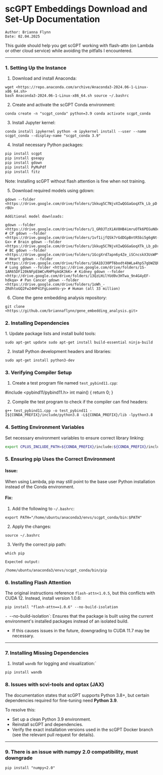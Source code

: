 # scGPT Embeddings Download and Set-Up Documentation
```
Author: Brianna Flynn
Date: 02.04.2025
```
This guide should help you get scGPT working with flash-attn (on Lambda or other cloud service) while avoiding the pitfalls I encountered.

---
### 1. Setting Up the Instance

1. Download and install Anaconda:
```
wget <https://repo.anaconda.com/archive/Anaconda3-2024.06-1-Linux-x86_64.sh> 
bash Anaconda3-2024.06-1-Linux-x86_64.sh source ~/.bashrc
```

2. Create and activate the scGPT Conda environment:

```conda create -n "scgpt_conda" python=3.9 conda activate scgpt_conda```

3. Install Jupyter kernel:

```conda install ipykernel python -m ipykernel install --user --name scgpt_conda --display-name "scgpt_conda 3.9"```

4. Install necessary Python packages:

```bash
pip install scgpt 
pip install gseapy
pip install gdown
pip install PyMuPdf
pip install fitz
```

Note: Installing scGPT without flash attention is fine when not training.

5. Download required models using gdown:

```gdown --folder <https://drive.google.com/drive/folders/1kkug5C7NjvXIwQGGaGoqXTk_Lb_pDrBU>```

 `Additional model downloads:`

```
gdown --folder <https://drive.google.com/drive/folders/1_GROJTzXiAV8HB4imruOTk6PEGuNOcgB> # CP gdown --folder <https://drive.google.com/drive/folders/1vf1ijfQSk7rGdDGpBntR5bi5g6gNt-Gx> # Brain gdown --folder <https://drive.google.com/drive/folders/1kkug5C7NjvXIwQGGaGoqXTk_Lb_pDrBU> # BC gdown --folder <https://drive.google.com/drive/folders/1GcgXrd7apn6y4Ze_iSCncskX3UsWPY2r> # Heart gdown --folder <https://drive.google.com/drive/folders/16A1DJ30PT6bodt4bWLa4hpS7gbWZQFBG> # Lung gdown --folder <https://drive.google.com/drive/folders/1S-1AR65DF120kNFpEbWCvRHPhpkGK3kK> # Kidney gdown --folder <http://drive.google.com/drive/folders/13QzLHilYUd0v3HTwa_9n4G4yEF-hdkqa> # Pan Cancer gdown --folder <https://drive.google.com/drive/folders/1oWh_-ZRdhtoGQ2Fw24HP41FgLoomVo-y> # Human (all 33 million)
```

 6. Clone the gene embedding analysis repository:

```git clone <https://github.com/briannaflynn/gene_embedding_analysis.git>```

### 2. Installing Dependencies

1\. Update package lists and install build tools:

```sudo apt-get update sudo apt-get install build-essential ninja-build```

2. Install Python development headers and libraries:

```sudo apt-get install python3-dev```

### 3. Verifying Compiler Setup

1. Create a test program file named `test_pybind11.cpp`:

#include <pybind11/pybind11.h> int main() { return 0; }

2. Compile the test program to check if the compiler can find headers:

```g++ test_pybind11.cpp -o test_pybind11 -I${CONDA_PREFIX}/include/python3.8 -L${CONDA_PREFIX}/lib -lpython3.8```

### 4. Setting Environment Variables

Set necessary environment variables to ensure correct library linking:

```bash
export CPLUS_INCLUDE_PATH=${CONDA_PREFIX}/include:${CONDA_PREFIX}/include/python3.8:$CPLUS_INCLUDE_PATH export C_INCLUDE_PATH=${CONDA_PREFIX}/include:${CONDA_PREFIX}/include/python3.8:$C_INCLUDE_PATH export LIBRARY_PATH=${CONDA_PREFIX}/lib:$LIBRARY_PATH export LD_LIBRARY_PATH=${CONDA_PREFIX}/lib:$LD_LIBRARY_PATH
```

### 5. Ensuring pip Uses the Correct Environment

#### Issue:
When using Lambda, pip may still point to the base user Python installation instead of the Conda environment.

#### Fix:
1. Add the following to `~/.bashrc`:

```export PATH="/home/ubuntu/anaconda3/envs/scgpt_conda/bin:$PATH"```

2. Apply the changes:

```source ~/.bashrc```

3. Verify the correct pip path:

```which pip```

`Expected output:`

```/home/ubuntu/anaconda3/envs/scgpt_conda/bin/pip```

### 6. Installing Flash Attention

The original instructions reference `flash-attn<1.0.5`, but this conflicts with CUDA 12. Instead, install version 1.0.6:

```pip install "flash-attn==1.0.6" --no-build-isolation```

 `- `--no-build-isolation`: Ensures that the package is built using the current environment's installed packages instead of an isolated build.
- If this causes issues in the future, downgrading to CUDA 11.7 may be necessary.

---
### 7. Installing Missing Dependencies

1. Install `wandb` for logging and visualization:`

```pip install wandb```

### 8. Issues with scvi-tools and optax (JAX)

The documentation states that scGPT supports Python 3.8+, but certain dependencies required for fine-tuning need **Python 3.9**.

To resolve this:
- Set up a clean Python 3.9 environment.
- Reinstall scGPT and dependencies.
- Verify the exact installation versions used in the scGPT Docker branch (see the relevant pull request for details).

---

### 9. There is an issue with numpy 2.0 compatibility, must downgrade

```pip install "numpy<2.0"```
